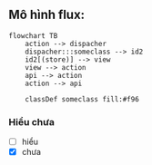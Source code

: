## Mô hình flux:

```mermaid
flowchart TB
    action --> dispacher
    dispacher:::someclass --> id2
    id2[(store)] --> view
    view --> action
    api --> action
    action --> api

    classDef someclass fill:#f96
```

### Hiểu chưa

- [ ] hiểu
- [x] chưa
